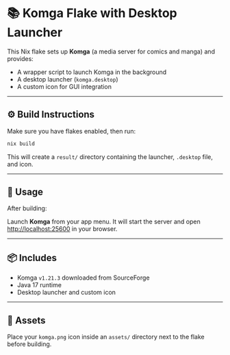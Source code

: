 # 📚 Komga Flake with Desktop Launcher

This Nix flake sets up **Komga** (a media server for comics and manga) and provides:

- A wrapper script to launch Komga in the background
- A desktop launcher (`komga.desktop`)
- A custom icon for GUI integration

---

## ⚙️ Build Instructions

Make sure you have flakes enabled, then run:

```bash
nix build
```

This will create a `result/` directory containing the launcher, `.desktop` file, and icon.

---

## 🚀 Usage

After building:

Launch **Komga** from your app menu. It will start the server and open [http://localhost:25600](http://localhost:25600) in your browser.

---

## 📦 Includes

- Komga `v1.21.3` downloaded from SourceForge
- Java 17 runtime
- Desktop launcher and custom icon

---

## 📁 Assets

Place your `komga.png` icon inside an `assets/` directory next to the flake before building.

